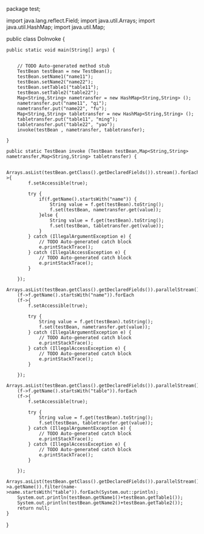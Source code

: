 package test;

import java.lang.reflect.Field;
import java.util.Arrays;
import java.util.HashMap;
import java.util.Map;

public class DoInvoke {

	public static void main(String[] args) {
		
		
		// TODO Auto-generated method stub
		TestBean testBean = new TestBean();
		testBean.setName1("name11");
		testBean.setName2("name22");
		testBean.setTable1("table11");
		testBean.setTable2("table22");
		Map<String,String> nametransfer = new HashMap<String,String> ();
		nametransfer.put("name11", "qi");
		nametransfer.put("name22", "fu");
		Map<String,String> tabletransfer = new HashMap<String,String> ();
		tabletransfer.put("table11", "ming");
		tabletransfer.put("table22", "yao");
		invoke(testBean , nametransfer, tabletransfer);

	}
	
	public static TestBean invoke (TestBean testBean,Map<String,String> nametransfer,Map<String,String> tabletransfer) {
		
		Arrays.asList(testBean.getClass().getDeclaredFields()).stream().forEach(f->{
			f.setAccessible(true);

			try {
				if(f.getName().startsWith("name")) {
					String value = f.get(testBean).toString();
					f.set(testBean, nametransfer.get(value));
				}else {
					String value = f.get(testBean).toString();
					f.set(testBean, tabletransfer.get(value));
				}
			} catch (IllegalArgumentException e) {
				// TODO Auto-generated catch block
				e.printStackTrace();
			} catch (IllegalAccessException e) {
				// TODO Auto-generated catch block
				e.printStackTrace();
			}
			
		});
		Arrays.asList(testBean.getClass().getDeclaredFields()).parallelStream().filter
		(f->f.getName().startsWith("name")).forEach
		(f->{
			f.setAccessible(true);

			try {
				String value = f.get(testBean).toString();
				f.set(testBean, nametransfer.get(value));
			} catch (IllegalArgumentException e) {
				// TODO Auto-generated catch block
				e.printStackTrace();
			} catch (IllegalAccessException e) {
				// TODO Auto-generated catch block
				e.printStackTrace();
			}
			
		});
		Arrays.asList(testBean.getClass().getDeclaredFields()).parallelStream().filter
		(f->f.getName().startsWith("table")).forEach
		(f->{
			f.setAccessible(true);

			try {
				String value = f.get(testBean).toString();
				f.set(testBean, tabletransfer.get(value));
			} catch (IllegalArgumentException e) {
				// TODO Auto-generated catch block
				e.printStackTrace();
			} catch (IllegalAccessException e) {
				// TODO Auto-generated catch block
				e.printStackTrace();
			}
			
		});
		Arrays.asList(testBean.getClass().getDeclaredFields()).parallelStream().map(a->a.getName()).filter(name->name.startsWith("table")).forEach(System.out::println);
		System.out.println(testBean.getName1()+testBean.getTable1());
		System.out.println(testBean.getName2()+testBean.getTable2());
		return null;
	}

}
